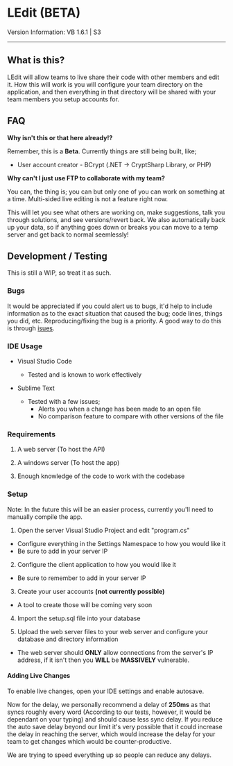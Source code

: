 # LEdit (BETA)

Version Information: VB 1.6.1 | S3</h3>

---

## What is this?

LEdit will allow teams to live share their code with other members and edit it. How this will work is you will configure your team directory on the application, and then everything in that directory will be shared with your team members you setup accounts for.

## FAQ

**Why isn't this or that here already!?**

Remember, this is a **Beta**. Currently things are still being built, like;

* User account creator - BCrypt (.NET -> CryptSharp Library, or PHP)

**Why can't I just use FTP to collaborate with my team?**

You can, the thing is; you can but only one of you can work on something at a time. Multi-sided live editing is not a feature right now. 

This will let you see what others are working on, make suggestions, talk you through solutions, and see versions/revert back. We also automatically back up your data, so if anything goes down or breaks you can move to a temp server and get back to normal seemlessly!

## Development / Testing

This is still a WIP, so treat it as such.

### Bugs

It would be appreciated if you could alert us to bugs, it'd help to include information as to the exact situation that caused the bug; code lines, things you did, etc. Reproducing/fixing the bug is a priority. A good way to do this is through [isues](https://github.com/Shift-Development/LEdit/issues/new).

### IDE Usage

* Visual Studio Code
   * Tested and is known to work effectively
   
* Sublime Text
  * Tested with a few issues;
     * Alerts you when a change has been made to an open file
     * No comparison feature to compare with other versions of the file
 
### Requirements

1. A web server (To host the API)

2. A windows server (To host the app)

3. Enough knowledge of the code to work with the codebase

### Setup

Note: In the future this will be an easier process, currently you'll need to manually compile the app.

1. Open the server Visual Studio Project and edit "program.cs"
  * Configure everything in the Settings Namespace to how you would like it
  * Be sure to add in your server IP

2. Configure the client application to how you would like it
  * Be sure to remember to add in your server IP 

3. Create your user accounts **(not currently possible)**
  * A tool to create those will be coming very soon

4. Import the setup.sql file into your database

5. Upload the web server files to your web server and configure your database and directory information
  * The web server should **ONLY** allow connections from the server's IP address, if it isn't then you **WILL** be **MASSIVELY** vulnerable.

#### Adding Live Changes

To enable live changes, open your IDE settings and enable autosave.

Now for the delay, we personally recommend a delay of <b>250ms</b> as that syncs roughly every word (According to our tests, however, it would be dependant on your typing) and should cause less sync delay. If you reduce the auto save delay beyond our limit it's very possible that it could increase the delay in reaching the server, which would increase the delay for your team to get changes which would be counter-productive.

We are trying to speed everything up so people can reduce any delays.
